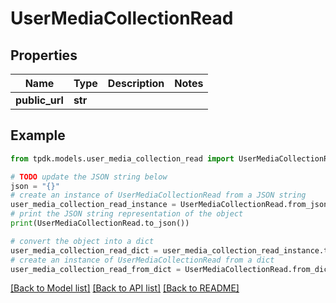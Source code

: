 # UserMediaCollectionRead



## Properties

Name | Type | Description | Notes
------------ | ------------- | ------------- | -------------
**public_url** | **str** |  | 

## Example

```python
from tpdk.models.user_media_collection_read import UserMediaCollectionRead

# TODO update the JSON string below
json = "{}"
# create an instance of UserMediaCollectionRead from a JSON string
user_media_collection_read_instance = UserMediaCollectionRead.from_json(json)
# print the JSON string representation of the object
print(UserMediaCollectionRead.to_json())

# convert the object into a dict
user_media_collection_read_dict = user_media_collection_read_instance.to_dict()
# create an instance of UserMediaCollectionRead from a dict
user_media_collection_read_from_dict = UserMediaCollectionRead.from_dict(user_media_collection_read_dict)
```
[[Back to Model list]](../README.md#documentation-for-models) [[Back to API list]](../README.md#documentation-for-api-endpoints) [[Back to README]](../README.md)


